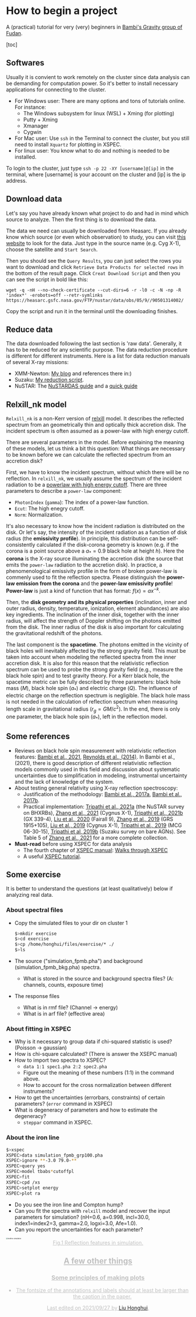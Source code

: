 # How to begin a project

A (practical) tutorial for very (very) beginners in [Bambi's Gravity group of Fudan](http://www.physics.fudan.edu.cn/tps/people/bambi/Site/Home.html).

[toc]

## Softwares

Usually it is convient to work remotely on the cluster since data analysis can be demanding for computation power. So it's better to install necessary applications for connecting to the cluster.

- For Windows user: There are many options and tons of tutorials online. For instance:
	- The Windows subsystem for linux (WSL) + Xming (for plotting)
	- Putty + Xming
	- Xmanager
	- Cygwin
- For Mac user: Use `ssh` in the Terminal to connect the cluster, but you still need to install `Xquartz` for plotting in XSPEC.
- For linux user: You know what to do and nothing is needed to be installed.

To login to the cluster, just type `ssh -p 22 -XY [username]@[ip]` in the terminal, where [username] is your account on the cluster and [ip] is the ip address.

## Download data

Let's say you have already known what project to do and had in mind which source to analyze. Then the first thing is to download the data.

The data we need can usually be downloaded from Heasarc. If you already know which source (or even which observation) to study, you can visit [this website](https://heasarc.gsfc.nasa.gov/cgi-bin/W3Browse/w3browse.pl) to look for the data. Just type in the source name (e.g. Cyg X-1), choose the satellite and `Start Search`.

Then you should see the `Query Results`, you can just select the rows you want to download and click `Retrieve Data Products for selected rows` in the bottom of the result page. Click `Creat Download Script` and then you can see the script in bold like this:

```
wget -q -nH --no-check-certificate --cut-dirs=6 -r -l0 -c -N -np -R 'index*' -erobots=off --retr-symlinks https://heasarc.gsfc.nasa.gov/FTP/nustar/data/obs/05/9//90501314002/
```

Copy the script and run it in the terminal until the downloading finishes.

## Reduce data

The data downloaded following the last section is 'raw data'. Generally, it has to be reduced for any scientific purpose. The data reduction procedure is different for different instruments. Here is a list for data reduction manuals of several X-ray missions:

- XMM-Newton: [My blog](https://honghui-liu.github.io/notes/2020/02/27/XMM-data-reduction.html) and references there in:)
- Suzaku: [My reduction script](https://github.com/honghui-liu/suzaku_reduction).
- NuSTAR: The [NuSTARDAS guide](https://heasarc.gsfc.nasa.gov/docs/nustar/analysis/nustar_swguide.pdf) and a [quick guide](https://heasarc.gsfc.nasa.gov/docs/nustar/analysis/nustar_quickstart_guide.pdf)

## Relxill_nk model

`Relxill_nk` is a non-Kerr version of [relxill](http://www.sternwarte.uni-erlangen.de/~dauser/research/relxill/) model. It describes the reflected spectrum from an geometrically thin and optically thick accretion disk. The incident spectrum is often assumed as a power-law with high energy cutoff.

There are several parameters in the model. Before explaining the meaning of these models, let us think a bit this question: What things are necessary to be known before we can calculate the reflected spectrum from an accretion disk?

First, we have to know the incident spectrum, without which there will be no reflection. In `relxill_nk`, we usually assume the spectrum of the incident radiation to be a [powerlaw with high energy cutoff](https://heasarc.gsfc.nasa.gov/xanadu/xspec/manual/node162.html). There are three parameters to describe a `power-law` component:

- `PhotonIndex` (`gamma`): The index of a power-law function.
- `Ecut`: The high enegry cutoff.
- `Norm`: Normalization.

It's also necessary to know how the incident radiation is distributed on the disk. Or let's say, the intensity of the incident radiation as a function of disk radius (the **emissivity profile**). In principle, this distribution can be self-consistently calculated if the disk-corona geometry is known (e.g. if the corona is a point source above a $a_{*}=0.9$ black hole at height $h$). Here the **corona** is the X-ray source illuminating the accretion disk (the source that emits the `power-law` radiation to the accretion disk). In practice, a phenomenological emissivity profile in the form of broken power-law is commenly used to fit the reflection spectra. Please distinguish the **power-law emission from the corona** and the **power-law emissivity profile**! **Power-law** is just a kind of function that has format: $f(x)=ax^{-k}$. 

Then, the **disk geometry and its physical properties** (inclination, inner and outer radius, density, temperature, ionization, element abundances) are also key ingredients. The inclination of the inner disk, together with the inner radius, will affect the strength of Doppler shifting on the photons emitted from the disk. The inner radius of the disk is also important for calculating the gravitational redshift of the photons.

The last component is the **spacetime**. The photons emitted in the vicinity of black holes will inevitably affected by the strong gravity field. This must be taken into account when modeling the reflected spectra from the inner accretion disk. It is also for this reason that the relativistic reflection spectrum can be used to probe the strong gravity field (e.g., measure the black hole spin) and to test gravity theory. For a Kerr black hole, the spacetime metric can be fully described by three parameters: black hole mass ($M$), black hole spin ($a_*$) and electric charge ($Q$). The influence of electric charge on the reflection spectrum is negligible. The black hole mass is not needed in the calculation of reflection spectrum when measuring length scale in gravitational radius ($r_g=GM/c^2$). In the end, there is only one parameter, the black hole spin ($a_*$), left in the reflection model. 

## Some references

- Reviews on black hole spin measurement with relativistic reflection features: [Bambi et al., 2021](https://ui.adsabs.harvard.edu/abs/2021SSRv..217...65B/abstract), [Reynolds et al., (2014)](https://ui.adsabs.harvard.edu/abs/2014SSRv..183..277R/abstract). In Bambi et al., (2021), there is good description of different relativistic reflection models commonly used in this field and discussion about systematic uncertainties due to simplification in modeling, instrumental uncertainty and the lack of knowledge of the system.
- About testing general relativity using X-ray reflection spectroscopy: 
  - Justification of the methodology: [Bambi et al., 2017a](https://ui.adsabs.harvard.edu/abs/2017ApJ...842...76B/abstract), [Bambi et al., 2017b](https://ui.adsabs.harvard.edu/abs/2017RvMP...89b5001B/abstract).
  - Practical implementation: [Tripathi et al., 2021a](https://ui.adsabs.harvard.edu/abs/2021ApJ...913...79T/abstract) (the NuSTAR survey on BHXRBs), [Zhang et al., 2021](https://ui.adsabs.harvard.edu/abs/2021PhRvD.103b4055Z/abstract) (Cygnus X-1), [Tripathi et al., 2021b](https://ui.adsabs.harvard.edu/abs/2021ApJ...907...31T/abstract) (GX 339-4), [Liu et al., 2020](https://ui.adsabs.harvard.edu/abs/2020ApJ...896..160L/abstract) (Fairall 9), [Zhang et al., 2019](https://ui.adsabs.harvard.edu/abs/2019ApJ...884..147Z/abstract) (GRS 1915+105), [Liu et al., 2019](https://ui.adsabs.harvard.edu/abs/2019PhRvD..99l3007L/abstract) (Cygnus X-1), [Tripathi et al., 2019](https://ui.adsabs.harvard.edu/abs/2019ApJ...875...56T/abstract) (MCG 06-30-15), [Tripathi et al, 2019b](https://ui.adsabs.harvard.edu/abs/2019ApJ...874..135T/abstract) (Suzaku survey on bare AGNs). See Table 5 of [Zhang et al., 2021](https://arxiv.org/pdf/2106.03086.pdf) for a more complete collection.
- **Must-read** before using XSPEC for data analysis
  - The fourth chapter of [XSPEC manual](https://heasarc.gsfc.nasa.gov/xanadu/xspec/manual/XspecManual.html): [Walks through XSPEC](https://heasarc.gsfc.nasa.gov/xanadu/xspec/manual/node35.html) 
  - A useful [XSPEC tutorial](http://labx.iasfbo.inaf.it/2014/resources/xspec_tutorial2014.pdf).

## Some exercise

It is better to understand the questions (at least qualitatively) below if analyzing real data.

### About spectral files

- Copy the simulated files to your dir on cluster 1

  ```bash
  $>mkdir exercise
  $>cd exercise
  $>cp /home/honghui/files/exercise/* ./
  $>ls
  ```

- The source ("simulation_fpmb.pha") and background (simulation_fpmb_bkg.pha) spectra.

  - What is stored in the source and background spectra files? (A: channels, counts, exposure time)

- The response files

  - What is in rmf file? (Channel -> energy)
  - What is in arf file? (effective area)

### About fitting in XSPEC

- Why is it necessary to group data if chi-squared statistic is used? (Poisson -> gaussian)
- How is chi-square calculated? (There is answer the XSEPC manual)
- How to import two spectra to XSPEC? 
  - `data 1:1 spec1.pha 2:2 spec2.pha`
  - Figure out the meaning of these numbers (1:1) in the command above.
  - How to account for the cross normalization between different instruments?
- How to get the uncertainties (errorbars, constraints) of certain parameters? (`error` command in XSPEC)
- What is degeneracy of parameters and how to estimate the degeneracy?
  - `steppar` command in XSPEC.

### About the iron line

```bash
$>xspec
XSPEC>data simulation_fpmb_grp100.pha
XSPEC>ignore **-3.0 79.0-**
XSPEC>query yes
XSPEC>model tbabs*cutoffpl
XSPEC>fit
XSPEC>cpd /xs
XSPEC>setplot energy
XSPEC>plot ra
```

- Do you see the iron line and Compton hump?
- Can you fit the spectra with `relxill` model and recover the input parameters for simulation? (nH=0.6, a=0.998, incl=30.0, index1=index2=3, gamma=2.0, logxi=3.0, Afe=1.0).
- Can you report the uncertainties for each parameter?

<img src="./images/ironline-simu.png" alt="ironline-simulation" style="zoom:30%;" />

<center style="color:#C0C0C0; text-decoration:underline"> Fig.1 Reflection features in simulation.

## A few other things

### Some principles of making plots

- The fontsize of the annotations and labels should at least be larger than the caption in the paper.



Last edited on 2021/09/27 by [Liu Honghui](https://honghui-liu.github.io/).
